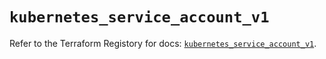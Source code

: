 # `kubernetes_service_account_v1`

Refer to the Terraform Registory for docs: [`kubernetes_service_account_v1`](https://registry.terraform.io/providers/hashicorp/kubernetes/2.25.2/docs/resources/service_account_v1).
